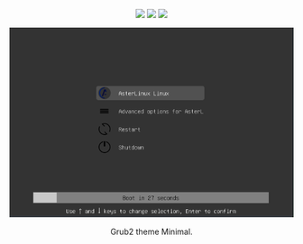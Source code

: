 <p align="center">
  <img src="https://img.shields.io/badge/Maintained%3F-Yes-green?style=flat-square">
  <img src="https://img.shields.io/github/stars/asterlinux/grub2-theme-space?style=flat-square">
  <img src="https://img.shields.io/github/issues/asterlinux/grub2-theme-space?color=violet&style=flat-square">
</p>
<p align="center">
  <img src="grub_space.png">
</p>

<p align="center">Grub2 theme Minimal</a>.
</p>
